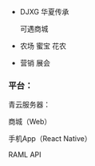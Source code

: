 * DJXG
  华夏传承

  可遇商城

* 农场
  蜜宝
  花农

* 营销
  展会

### 平台：

青云服务器：

商城（Web）

手机App（React Native）

RAML API

